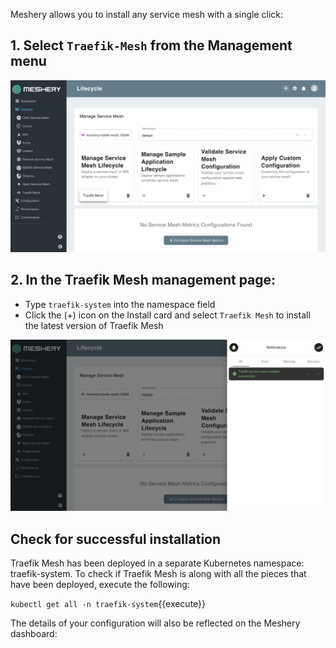 Meshery allows you to install any service mesh with a single click:

## 1. Select `Traefik-Mesh` from the Management menu

![Meshery adapter for Traefik-Mesh](./assets/traefik-mesh-adapter.png)

## 2. In the Traefik Mesh management page:

- Type `traefik-system` into the namespace field
- Click the (+) icon on the Install card and select `Traefik Mesh` to install the latest version of Traefik Mesh

![Install Traefik-Mesh using Meshery](./assets/install-traefik.png)

## Check for successful installation

Traefik Mesh has been deployed in a separate Kubernetes namespace: traefik-system. To check if Traefik Mesh is along with all the pieces that have been deployed, execute the following:

`kubectl get all -n traefik-system`{{execute}}

The details of your configuration will also be reflected on the Meshery dashboard:

